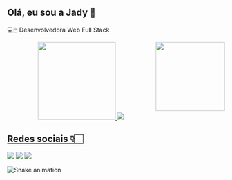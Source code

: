 ## Olá, eu sou a Jady 🤍

💻🖱️ Desenvolvedora Web Full Stack.

 

<div align="center">
  <a href="https://github.com/JadyLinnit">
  <img height="180em" src="https://github-readme-stats.vercel.app/api?username=JadyLinnit&show_icons=true&theme=dark&include_all_commits=true&count_private=true"/>
  <img align="180em" src="https://github-readme-stats.vercel.app/api/top-langs/?username=JadyLinnit&layout=compact&langs_count=7&theme=panda"/>
  <img src="https://user-images.githubusercontent.com/90793903/141857629-4e285a97-55f1-46bf-823f-fc4ec9ce5e24.gif" align="right" width="160" height="160"></img>
</div>

 ## Redes sociais 👇🏻
<div> 

  <a href = "mailto:linnitjady@gmail.com"><img src="https://img.shields.io/badge/-Gmail-%23333?style=for-the-badge&logo=gmail&logoColor=white" target="_blank"></a>
  <a href="https://www.linkedin.com/in/jady-linnit-a276ab209/" target="_blank"><img src="https://img.shields.io/badge/-LinkedIn-%230077B5?style=for-the-badge&logo=linkedin&logoColor=white" target="_blank"></a> 
   <a href="https://www.instagram.com/liinnit/?hl=pt-br" target="_blank"><img src="https://img.shields.io/badge/-Instagram-%23E4405F?style=for-the-badge&logo=instagram&logoColor=white" target="_blank"></a>


 ![Snake animation](https://github.com/JadyLinnit/JadyLinnit/blob/output/github-contribution-grid-snake.svg)




 
</div>
